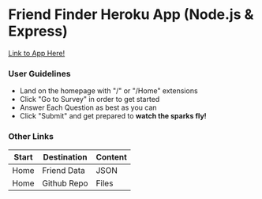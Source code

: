 # Friend Finder Heroku App (Node.js & Express)

[Link to App Here!](https://friend-finder-tfalc.herokuapp.com/)


### User Guidelines

* Land on the homepage with "/" or "/Home" extensions
* Click "Go to Survey" in order to get started
* Answer Each Question as best as you can
* Click "Submit" and get prepared to **watch the sparks fly!**

### Other Links

| Start | Destination | Content |
|-------|-------------|---------|
| Home  | Friend Data | JSON    |
| Home  | Github Repo | Files   |


